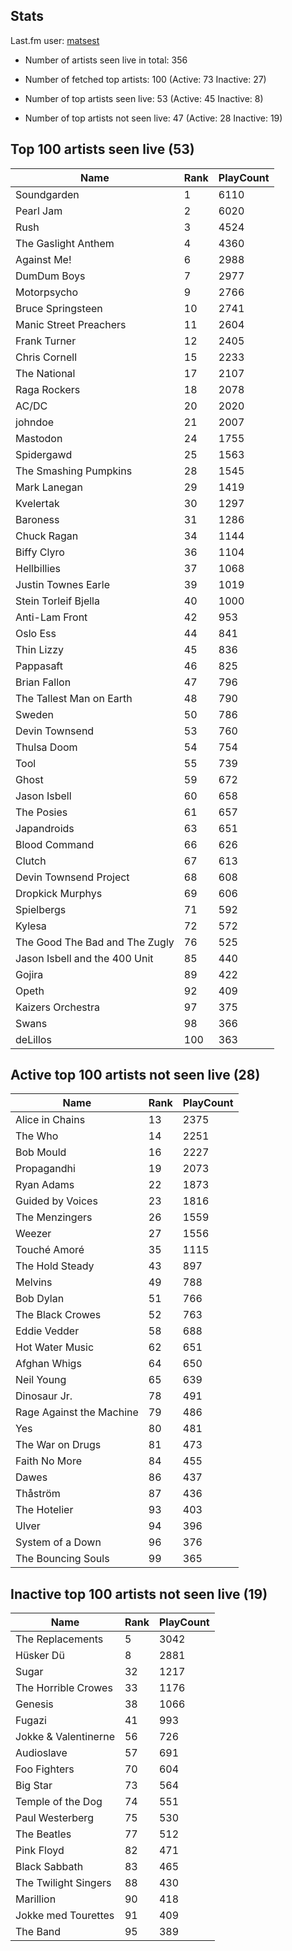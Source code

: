 ## Stats 


Last.fm user: [matsest](https://www.last.fm/user/matsest)

- Number of artists seen live in total: 356

- Number of fetched top artists: 100 (Active: 73 Inactive: 27)

- Number of top artists seen live: 53 (Active: 45 Inactive: 8)

- Number of top artists not seen live: 47 (Active: 28 Inactive: 19)

## Top 100 artists seen live (53)

Name                           | Rank | PlayCount
------------------------------ | ---- | ---------
Soundgarden                    | 1    | 6110     
Pearl Jam                      | 2    | 6020     
Rush                           | 3    | 4524     
The Gaslight Anthem            | 4    | 4360     
Against Me!                    | 6    | 2988     
DumDum Boys                    | 7    | 2977     
Motorpsycho                    | 9    | 2766     
Bruce Springsteen              | 10   | 2741     
Manic Street Preachers         | 11   | 2604     
Frank Turner                   | 12   | 2405     
Chris Cornell                  | 15   | 2233     
The National                   | 17   | 2107     
Raga Rockers                   | 18   | 2078     
AC/DC                          | 20   | 2020     
johndoe                        | 21   | 2007     
Mastodon                       | 24   | 1755     
Spidergawd                     | 25   | 1563     
The Smashing Pumpkins          | 28   | 1545     
Mark Lanegan                   | 29   | 1419     
Kvelertak                      | 30   | 1297     
Baroness                       | 31   | 1286     
Chuck Ragan                    | 34   | 1144     
Biffy Clyro                    | 36   | 1104     
Hellbillies                    | 37   | 1068     
Justin Townes Earle            | 39   | 1019     
Stein Torleif Bjella           | 40   | 1000     
Anti-Lam Front                 | 42   | 953      
Oslo Ess                       | 44   | 841      
Thin Lizzy                     | 45   | 836      
Pappasaft                      | 46   | 825      
Brian Fallon                   | 47   | 796      
The Tallest Man on Earth       | 48   | 790      
Sweden                         | 50   | 786      
Devin Townsend                 | 53   | 760      
Thulsa Doom                    | 54   | 754      
Tool                           | 55   | 739      
Ghost                          | 59   | 672      
Jason Isbell                   | 60   | 658      
The Posies                     | 61   | 657      
Japandroids                    | 63   | 651      
Blood Command                  | 66   | 626      
Clutch                         | 67   | 613      
Devin Townsend Project         | 68   | 608      
Dropkick Murphys               | 69   | 606      
Spielbergs                     | 71   | 592      
Kylesa                         | 72   | 572      
The Good The Bad and The Zugly | 76   | 525      
Jason Isbell and the 400 Unit  | 85   | 440      
Gojira                         | 89   | 422      
Opeth                          | 92   | 409      
Kaizers Orchestra              | 97   | 375      
Swans                          | 98   | 366      
deLillos                       | 100  | 363      

## Active top 100 artists not seen live (28)

Name                     | Rank | PlayCount
------------------------ | ---- | ---------
Alice in Chains          | 13   | 2375     
The Who                  | 14   | 2251     
Bob Mould                | 16   | 2227     
Propagandhi              | 19   | 2073     
Ryan Adams               | 22   | 1873     
Guided by Voices         | 23   | 1816     
The Menzingers           | 26   | 1559     
Weezer                   | 27   | 1556     
Touché Amoré             | 35   | 1115     
The Hold Steady          | 43   | 897      
Melvins                  | 49   | 788      
Bob Dylan                | 51   | 766      
The Black Crowes         | 52   | 763      
Eddie Vedder             | 58   | 688      
Hot Water Music          | 62   | 651      
Afghan Whigs             | 64   | 650      
Neil Young               | 65   | 639      
Dinosaur Jr.             | 78   | 491      
Rage Against the Machine | 79   | 486      
Yes                      | 80   | 481      
The War on Drugs         | 81   | 473      
Faith No More            | 84   | 455      
Dawes                    | 86   | 437      
Thåström                 | 87   | 436      
The Hotelier             | 93   | 403      
Ulver                    | 94   | 396      
System of a Down         | 96   | 376      
The Bouncing Souls       | 99   | 365      

## Inactive top 100 artists not seen live (19)

Name                 | Rank | PlayCount
-------------------- | ---- | ---------
The Replacements     | 5    | 3042     
Hüsker Dü            | 8    | 2881     
Sugar                | 32   | 1217     
The Horrible Crowes  | 33   | 1176     
Genesis              | 38   | 1066     
Fugazi               | 41   | 993      
Jokke & Valentinerne | 56   | 726      
Audioslave           | 57   | 691      
Foo Fighters         | 70   | 604      
Big Star             | 73   | 564      
Temple of the Dog    | 74   | 551      
Paul Westerberg      | 75   | 530      
The Beatles          | 77   | 512      
Pink Floyd           | 82   | 471      
Black Sabbath        | 83   | 465      
The Twilight Singers | 88   | 430      
Marillion            | 90   | 418      
Jokke med Tourettes  | 91   | 409      
The Band             | 95   | 389      
